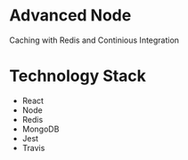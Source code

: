 # Advanced Node
Caching with Redis and Continious Integration

# Technology Stack
- React
- Node
- Redis
- MongoDB
- Jest 
- Travis